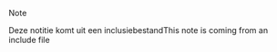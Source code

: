 > [!NOTE]
> <span data-ttu-id="2c52b-101">Deze notitie komt uit een inclusiebestand</span><span class="sxs-lookup"><span data-stu-id="2c52b-101">This note is coming from an include file</span></span>
> 
> 

